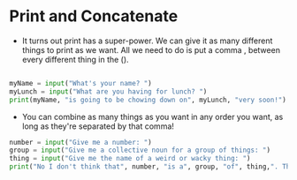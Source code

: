 # Print and Concatenate


- It turns out print has a super-power. We can give it as many different things to print as we want. All we need to do is put a comma , between every different thing in the ().

```py

myName = input("What's your name? ")
myLunch = input("What are you having for lunch? ")
print(myName, "is going to be chowing down on", myLunch, "very soon!")

```
- You can combine as many things as you want in any order you want, as long as they're separated by that comma!

```py
number = input("Give me a number: ")
group = input("Give me a collective noun for a group of things: ")
thing = input("Give me the name of a weird or wacky thing: ")
print("No I don't think that", number, "is a", group, "of", thing,". That's just odd.")
```